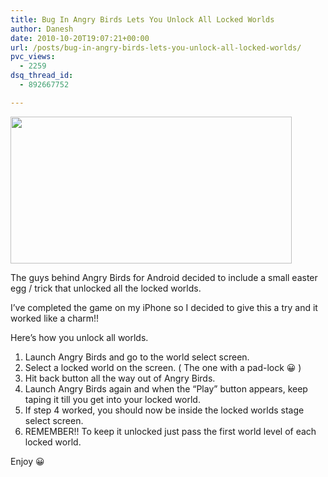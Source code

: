 ```yaml
---
title: Bug In Angry Birds Lets You Unlock All Locked Worlds
author: Danesh
date: 2010-10-20T19:07:21+00:00
url: /posts/bug-in-angry-birds-lets-you-unlock-all-locked-worlds/
pvc_views:
  - 2259
dsq_thread_id:
  - 892667752

---
```

<img loading="lazy" class="alignnone size-full wp-image-2212" title="angrybirds-450x235" src="/wp-content/uploads/2010/10/angrybirds-450x2351.jpg" alt="" width="450" height="235" />

The guys behind Angry Birds for Android decided to include a small easter egg / trick that unlocked all the locked worlds.

I&#8217;ve completed the game on my iPhone so I decided to give this a try and it worked like a charm!!

Here&#8217;s how you unlock all worlds.<!--more-->

1. Launch Angry Birds and go to the world select screen.  
2. Select a locked world on the screen. ( The one with a pad-lock 😀 )  
3. Hit back button all the way out of Angry Birds.  
4. Launch Angry Birds again and when the &#8220;Play&#8221; button appears, keep taping it till you get into your locked world.  
5. If step 4 worked, you should now be inside the locked worlds stage select screen.  
6. REMEMBER!! To keep it unlocked just pass the first world level of each locked world.

Enjoy 😀